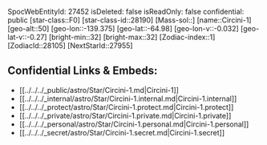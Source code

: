 ﻿---
location: [-64.98,139.375,50]
type: Star
tags:
- astro/Star

---
SpocWebEntityId: 27452
isDeleted: false
isReadOnly: false
confidential: public
[star-class::F0]
[star-class-id::28190]
[Mass-sol::]
[name::Circini-1]
[geo-alt::50]
[geo-lon::-139.375]
[geo-lat::-64.98]
[geo-lon-v::-0.032]
[geo-lat-v::-0.27]
[bright-min::32]
[bright-max::32]
[Zodiac-index::1]
[ZodiacId::28105]
[NextStarId::27955]



## Confidential Links & Embeds: 
- [[../../../_public/astro/Star/Circini-1.md|Circini-1]] 
- [[../../../_internal/astro/Star/Circini-1.internal.md|Circini-1.internal]] 
- [[../../../_protect/astro/Star/Circini-1.protect.md|Circini-1.protect]] 
- [[../../../_private/astro/Star/Circini-1.private.md|Circini-1.private]] 
- [[../../../_personal/astro/Star/Circini-1.personal.md|Circini-1.personal]] 
- [[../../../_secret/astro/Star/Circini-1.secret.md|Circini-1.secret]]

